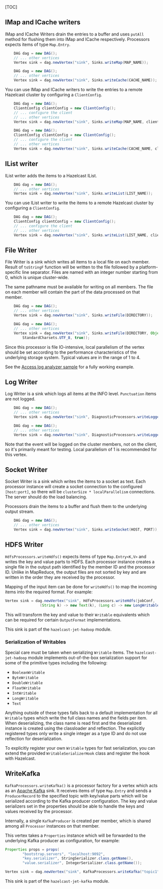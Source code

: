 [TOC]

## IMap and ICache writers

IMap and ICache Writers drain the entries to a buffer
and uses `putAll` method for flushing them into
IMap and ICache respectively. Processors expects
items of type `Map.Entry`.

```java
    DAG dag = new DAG();
    // ... other vertices
    Vertex sink = dag.newVertex("sink", Sinks.writeMap(MAP_NAME));
```
```java
    DAG dag = new DAG();
    // ... other vertices
    Vertex sink = dag.newVertex("sink", Sinks.writeCache(CACHE_NAME));
```

You can use IMap and ICache writers to write the entries
to a remote Hazelcast cluster by configuring a `ClientConfig`.

```java
    DAG dag = new DAG();
    ClientConfig clientConfig = new ClientConfig();
    // ... configure the client
    // ... other vertices
    Vertex sink = dag.newVertex("sink", Sinks.writeMap(MAP_NAME, clientConfig));
```
```java
    DAG dag = new DAG();
    ClientConfig clientConfig = new ClientConfig();
    // ... configure the client
    // ... other vertices
    Vertex sink = dag.newVertex("sink", Sinks.writeCache(CACHE_NAME, clientConfig));
```

## IList writer

IList writer adds the items to a Hazelcast IList.

```java
    DAG dag = new DAG();
    // ... other vertices
    Vertex sink = dag.newVertex("sink", Sinks.writeList(LIST_NAME));
```

You can use IList writer to write the items to a remote
Hazelcast cluster by configuring a `ClientConfig`.

```java
    DAG dag = new DAG();
    ClientConfig clientConfig = new ClientConfig();
    // ... configure the client
    // ... other vertices
    Vertex sink = dag.newVertex("sink", Sinks.writeList(LIST_NAME, clientConfig));
```

## File Writer

File Writer is a sink which writes all items to a local file on each
member. Result of `toStringF` function will be written to the file
followed by a platform-specific line separator. Files are named with an
integer number starting from 0, which is unique cluster-wide.

The same pathname must be available for writing on all members.
The file on each member will contain the part of the data processed
on that member.

```java
    DAG dag = new DAG();
    // ... other vertices
    Vertex sink = dag.newVertex("sink", Sinks.writeFile(DIRECTORY));
```
```java
    DAG dag = new DAG();
    // ... other vertices
    Vertex sink = dag.newVertex("sink", Sinks.writeFile(DIRECTORY, Object::toString,
        StandardCharsets.UTF_8, true));
```

Since this processor is file IO-intensive, local parallelism
of the vertex should be set according to the performance
characteristics of the underlying storage system. Typical
values are in the range of 1 to 4.

See the [Access log analyzer sample](https://github.com/hazelcast/hazelcast-jet-code-samples/tree/master/batch/access-log-analyzer)
for a fully working example.

## Log Writer

Log Writer is a sink which logs all items at the INFO level.
`Punctuation` items are not logged.

```java
    DAG dag = new DAG();
    // ... other vertices
    Vertex sink = dag.newVertex("sink", DiagnosticProcessors.writeLogger());
```
```java
    DAG dag = new DAG();
    // ... other vertices
    Vertex sink = dag.newVertex("sink", DiagnosticProcessors.writeLogger(Object::toString));
```

Note that the event will be logged on the cluster members,
not on the client, so it's primarily meant for testing.
Local parallelism of 1 is recommended for this vertex.

## Socket Writer

Socket Writer is a sink which writes the items to
a socket as text. Each processor instance will create
a socket connection to the configured `[host:port]`,
so there will be `clusterSize * localParallelism`
connections. The server should do the load balancing.

Processors drain the items to a buffer and flush them
to the underlying output stream.

```java
    DAG dag = new DAG();
    // ... other vertices
    Vertex sink = dag.newVertex("sink", Sinks.writeSocket(HOST, PORT));
```

## HDFS Writer

`HdfsProcessors.writeHdfs()` expects items of type `Map.Entry<K,V>` and
writes the key and value parts to HDFS. Each processor instance creates
a single file in the output path identified by the member ID and the
processor ID. Unlike in MapReduce, the output files are not sorted by
key and are written in the order they are received by the processor.

Mapping of the input item can be done for `writeHdfs()` to map the
incoming items into the required format. For example:

```java
Vertex sink = dag.newVertex("sink", HdfsProcessors.writeHdfs(jobConf,
                (String k) -> new Text(k), (Long c) -> new LongWritable(c)));
```

This will transform the key and value to their `Writable` equivalents
which can be required for certain `OutputFormat` implementations.

This sink is part of the `hazelcast-jet-hadoop` module.

### Serialization of Writables

Special care must be taken when serializing `Writable` items. The
`hazelcast-jet-hadoop` module implements out-of-the-box serialization support
for some of the primitive types including the following:

* `BooleanWritable`
* `ByteWritable`
* `DoubleWritable`
* `FloatWritable`
* `IntWritable`
* `LongWritable`
* `Text`

Anything outside of these types falls back to a default implementation
for all `Writable` types which write the full class names and the fields
per item. When deserializing, the class name is read first and the
deserialized instance is created using the classloader and reflection.
The explicitly registered types only write a single integer as a type ID
and do not use reflection for deserialization.

To explicitly register your own `Writable` types for fast serialization,
you can extend the provided `WritableSerializerHook` class and register
the hook with Hazelcast.

## WriteKafka

`KafkaProcessors.writeKafka()` is a processor factory for a vertex which acts as an [Apache Kafka](https://kafka.apache.org/documentation) sink. It receives items of type `Map.Entry` and sends a
`ProducerRecord` to the specified topic with key/value parts which will
be serialized according to the Kafka producer configuration. The key and
value serializers set in the properties should be able to handle the
keys and values received by the processor.

Internally, a single `KafkaProducer` is created per member, which is
shared among all `Processor` instances on that member.

This vertex takes a `Properties` instance which will be forwarded to the underlying Kafka producer as configuration, for example:

```java
Properties props = props(
        "bootstrap.servers", "localhost:9092",
        "key.serializer", StringSerializer.class.getName(),
        "value.serializer", IntegerSerializer.class.getName());

Vertex sink = dag.newVertex("sink", KafkaProcessors.writeKafka("topic1", properties));
```

This sink is part of the `hazelcast-jet-kafka` module.

